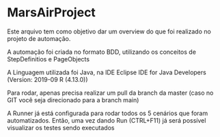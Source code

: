 # MarsAirProject


Este arquivo tem como objetivo dar um overview do que foi realizado no projeto de automação.


A automação foi criada no formato BDD, utilizando os conceitos de StepDefinitios e PageObjects


A Linguagem utilizada foi Java, na IDE Eclipse IDE for Java Developers (Version: 2019-09 R (4.13.0))


Para rodar, apenas precisa realizar um pull da branch da master (caso no GIT você seja direcionado para a branch main)


A Runner já está configurada para rodar todos os 5 cenários que foram automatizados. Então, uma vez dando Run (CTRL+F11) já será possível visualizar os testes sendo executados
